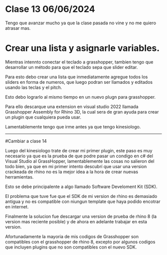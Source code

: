 # Clase 13 06/06/2024
Tengo que avanzar mucho ya que la clase pasada no vine y no me quiero atrasar mas.

# Crear una lista y asignarle variables.

Mientras intennto conectar el teclado a grasshopper, tambien tengo que desarrollar un método para que el teclado sepa que slider editar.

Para esto debo crear una lista que inmediatamente agregue todos los sliders en forma de numeros, que luego podran ser llamados y editados usando las teclas y el pitch.

Esto debo lograrlo al mismo tiempo en un nuevo plugn para grasshopper.

Para ello descarque una extension en visual studio 2022 llamada Grasshopper Assembly for Rhino 3D, la cual sera de gran ayuda para crear un plugin que cualquiera pueda usar.

Lamentablemente tengo que irme antes ya que tengo kinesiologo.

-------------------------------------------------------------------------------------------------------------------------------------------------------------------------------

#Cambiar a clase 14

Luego del kinesiologo trate de crear mi primer plugin, este paso es muy necesario ya que es la prueba de que podre pasar un condigo en c# del Visual Studio al GrassHopper, lamentablemente las cosas no salieron del todo bien, ya que en mi primer intento descubrí que usar una version crackeada de rhino no es la mejor idea a la hora de crear nuevas herramientas.

Esto se debe principalente a algo llamado Software Develoment Kit (SDK).

El problema que tuve fue que el SDK de mi version de rhino es demasiado antigua y no es compatible con niungun template que haya podido encotrar en internet. 



Finalmente la solucion fue descargar una version de prueba de rhino 8 (la version mas reciente posible) y de ahora en adelante trabajar en esta version.

Afortunadamente la mayoria de mis codigos de Grasshopper son compatibles con el grasshopper de rhino 8, excepto por algunos codigos que incluyen plugins que no son compatibles con el nuevo SDK.



